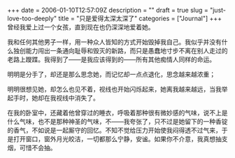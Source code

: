 +++
date = 2006-01-10T12:57:09Z
description = ""
draft = true
slug = "just-love-too-deeply"
title = "只是爱得太深太深了"
categories = ["Journal"]
+++
曾经我爱上过一个女孩，直到现在也仍深深地爱着她。

我和任何其他男子一样，用一种众人皆知的方式开始毁掉我自己。我似乎并没有什么独创能力闯出一条通向耻辱和毁灭的新路，而只是愚蠢地寸步不离在别人走过的老路上躞蹀。我得到了——是我应该得到的——所有其他痴情人同样的命运。

明明是分手了，却还是那么思念她，而记忆却一点点退化，思念越来越浓重；

明明很想见她，却怎么也见不着，视线也开始闪烁起来，她离我越来越远，当我举起手时，她却在我视线中消失了。

在我的卧室中，还藏着他曾穿过的睡衣，呼吸着那种很有微妙感的气味，说不上是什么气味，也不是那种神圣的气味，不——我夸张了，只不过是她留下的一种香锭的香气，不如说是一起厮守的回忆。不知不觉给压力开始使我闷得透不过气来，于是打开窗口，窗外月光皎洁，一切都那么宁静，安谧。如果你不介意，我真想抽支烟，可惜不会抽。